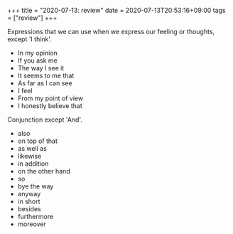 +++
title =  "2020-07-13: review"
date = 2020-07-13T20:53:16+09:00
tags = ["review"]
+++

Expressions that we can use when we express our feeling or thoughts, except 'I think'.

* In my opinion
* If you ask me
* The way I see it
* It seems to me that
* As far as I can see
* I feel
* From my point of view
* I honestly believe that

Conjunction except 'And'.

* also
* on top of that
* as well as
* likewise
* in addition
* on the other hand
* so
* bye the way
* anyway
* in short
* besides
* furthermore
* moreover
